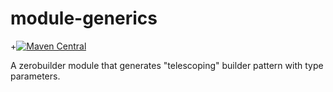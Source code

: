 # module-generics

+[![Maven Central](https://maven-badges.herokuapp.com/maven-central/com.github.h908714124/zerobuilder-module-generics/badge.svg)](https://maven-badges.herokuapp.com/maven-central/com.github.h908714124/zerobuilder-module-generics)

A zerobuilder module that generates "telescoping" builder pattern with type parameters.
